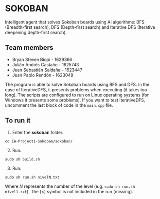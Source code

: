 # SOKOBAN
Intelligent agent that solves Sokoban boards using AI algorithms: BFS (Breadth-first search), DFS (Depth-first search) and Iterative DFS (Iterative deepening depth-first search).

## Team members
* Bryan Steven Biojó     - 1629366
* Julián Andrés Castaño  - 1625743
* Juan Sebastián Saldaña - 1623447
* Juan Pablo Rendón      - 1623049

The program is able to solve Sokoban boards using BFS and DFS. In the case of IterativeDFS, it presents problems when executing (it takes too long). The scripts are configured to run on Linux operating systems (for Windows it presents some problems). If you want to test IterativeDFS, uncomment the last block of code in the ```main.cpp``` file.

## To run it

1. Enter the **sokoban** folder.
```
cd IA-Project1-Sokoban/sokoban/
```

2. Run:
```
sudo sh build.sh
```

3. Run:
```
sudo sh run.sh nivelN.txt
```
Where *N* represents the number of the level (e.g. ```sudo sh run.sh nivel1.txt```). The (<) symbol is not included in the run (missing).
